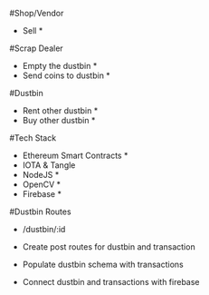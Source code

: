 #Shop/Vendor 

 - Sell *

#Scrap Dealer

 - Empty the dustbin *
 - Send coins to dustbin *	
	
#Dustbin 

 - Rent other dustbin *
 - Buy other dustbin *

 #Tech Stack

 - Ethereum Smart Contracts *
 - IOTA & Tangle
 - NodeJS *
 - OpenCV *
 - Firebase * 

#Dustbin Routes

 - /dustbin/:id


- Create post routes for dustbin and transaction
- Populate dustbin schema with transactions
- Connect dustbin and transactions with firebase